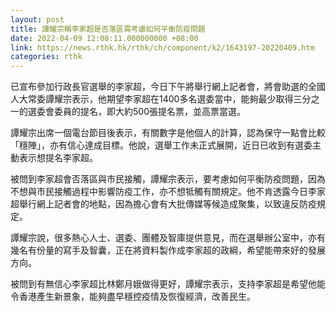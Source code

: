 ```yaml
---
layout: post
title: 譚耀宗稱李家超是否落區需考慮如何平衡防疫問題
date: 2022-04-09 12:08:11.000000000 +08:00
link: https://news.rthk.hk/rthk/ch/component/k2/1643197-20220409.htm
categories: rthk
---
```


已宣布參加行政長官選舉的李家超，今日下午將舉行網上記者會，將會助選的全國人大常委譚耀宗表示，他期望李家超在1400多名選委當中，能夠最少取得三分之一的選委會委員的提名，即大約500張提名票，並高票當選。

譚耀宗出席一個電台節目後表示，有關數字是他個人的計算，認為保守一點會比較「穩陣」，亦有信心達成目標。他說，選舉工作未正式展開，近日已收到有選委主動表示想提名李家超。

被問到李家超會否落區與巿民接觸，譚耀宗表示，要考慮如何平衡防疫問題，因為不想與巿民接觸過程中影響防疫工作，亦不想牴觸有關規定。他不肯透露今日李家超舉行網上記者會的地點，因為擔心會有大批傳媒等候造成聚集，以致違反防疫規定。

譚耀宗說，很多熱心人士、選委、團體及智庫提供意見，而在選舉辦公室中，亦有幾名有份量的寫手及智囊，正在將資料製作成李家超的政綱，希望能帶來好的發展方向。

被問到有無信心李家超比林鄭月娥做得更好，譚耀宗表示，支持李家超是希望他能令香港產生新景象，能夠盡早穩控疫情及恢復經濟，改善民生。
